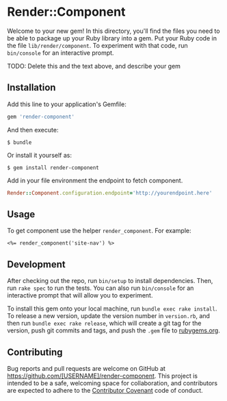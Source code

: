 # Render::Component

Welcome to your new gem! In this directory, you'll find the files you need to be able to package up your Ruby library into a gem. Put your Ruby code in the file `lib/render/component`. To experiment with that code, run `bin/console` for an interactive prompt.

TODO: Delete this and the text above, and describe your gem

## Installation

Add this line to your application's Gemfile:

```ruby
gem 'render-component'
```

And then execute:

    $ bundle

Or install it yourself as:

    $ gem install render-component

Add in your file environment the endpoint to fetch component.

```ruby
Render::Component.configuration.endpoint='http://yourendpoint.here'
```

## Usage
To get component use the helper `render_component`. For example:

```
<%= render_component('site-nav') %>
```

## Development

After checking out the repo, run `bin/setup` to install dependencies. Then, run `rake spec` to run the tests. You can also run `bin/console` for an interactive prompt that will allow you to experiment.

To install this gem onto your local machine, run `bundle exec rake install`. To release a new version, update the version number in `version.rb`, and then run `bundle exec rake release`, which will create a git tag for the version, push git commits and tags, and push the `.gem` file to [rubygems.org](https://rubygems.org).

## Contributing

Bug reports and pull requests are welcome on GitHub at https://github.com/[USERNAME]/render-component. This project is intended to be a safe, welcoming space for collaboration, and contributors are expected to adhere to the [Contributor Covenant](http://contributor-covenant.org) code of conduct.

